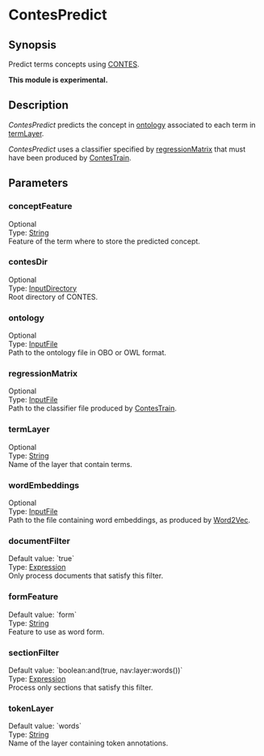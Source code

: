 <h1 class="module">ContesPredict</h1>

## Synopsis

Predict terms concepts using [CONTES](https://github.com/ArnaudFerre/CONTES).

**This module is experimental.**

## Description

*ContesPredict* predicts the concept in <a href="#ontology" class="param">ontology</a> associated to each term in <a href="#termLayer" class="param">termLayer</a>.

*ContesPredict* uses a classifier specified by <a href="#regressionMatrix" class="param">regressionMatrix</a> that must have been produced by <a href="../module/ContesTrain" class="module">ContesTrain</a>.

## Parameters

<a name="conceptFeature">

### conceptFeature

<div class="param-level param-level-optional">Optional
</div>
<div class="param-type">Type: <a href="../converter/java.lang.String" class="converter">String</a>
</div>
Feature of the term where to store the predicted concept.

<a name="contesDir">

### contesDir

<div class="param-level param-level-optional">Optional
</div>
<div class="param-type">Type: <a href="../converter/fr.inra.maiage.bibliome.util.files.InputDirectory" class="converter">InputDirectory</a>
</div>
Root directory of CONTES.

<a name="ontology">

### ontology

<div class="param-level param-level-optional">Optional
</div>
<div class="param-type">Type: <a href="../converter/fr.inra.maiage.bibliome.util.files.InputFile" class="converter">InputFile</a>
</div>
Path to the ontology file in OBO or OWL format.

<a name="regressionMatrix">

### regressionMatrix

<div class="param-level param-level-optional">Optional
</div>
<div class="param-type">Type: <a href="../converter/fr.inra.maiage.bibliome.util.files.InputFile" class="converter">InputFile</a>
</div>
Path to the classifier file produced by <a href="../module/ContesTrain" class="module">ContesTrain</a>.

<a name="termLayer">

### termLayer

<div class="param-level param-level-optional">Optional
</div>
<div class="param-type">Type: <a href="../converter/java.lang.String" class="converter">String</a>
</div>
Name of the layer that contain terms.

<a name="wordEmbeddings">

### wordEmbeddings

<div class="param-level param-level-optional">Optional
</div>
<div class="param-type">Type: <a href="../converter/fr.inra.maiage.bibliome.util.files.InputFile" class="converter">InputFile</a>
</div>
Path to the file containing word embeddings, as produced by <a href="../module/Word2Vec" class="module">Word2Vec</a>.

<a name="documentFilter">

### documentFilter

<div class="param-level param-level-default-value">Default value: `true`
</div>
<div class="param-type">Type: <a href="../converter/fr.inra.maiage.bibliome.alvisnlp.core.corpus.expressions.Expression" class="converter">Expression</a>
</div>
Only process documents that satisfy this filter.

<a name="formFeature">

### formFeature

<div class="param-level param-level-default-value">Default value: `form`
</div>
<div class="param-type">Type: <a href="../converter/java.lang.String" class="converter">String</a>
</div>
Feature to use as word form.

<a name="sectionFilter">

### sectionFilter

<div class="param-level param-level-default-value">Default value: `boolean:and(true, nav:layer:words())`
</div>
<div class="param-type">Type: <a href="../converter/fr.inra.maiage.bibliome.alvisnlp.core.corpus.expressions.Expression" class="converter">Expression</a>
</div>
Process only sections that satisfy this filter.

<a name="tokenLayer">

### tokenLayer

<div class="param-level param-level-default-value">Default value: `words`
</div>
<div class="param-type">Type: <a href="../converter/java.lang.String" class="converter">String</a>
</div>
Name of the layer containing token annotations.

